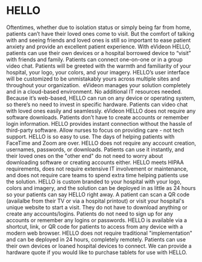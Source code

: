 # HELLO

‍Oftentimes, whether due to isolation status or simply being far from home, patients can’t have their loved ones come to visit. But the comfort of talking with and seeing friends and loved ones is still so important to ease patient anxiety and provide an excellent patient experience. With eVideon HELLO, patients can use their own devices or a hospital borrowed device to “visit” with friends and family. Patients can connect one-on-one or in a group video chat.
‍Patients will be greeted with the warmth and familiarity of your hospital, your logo, your colors, and your imagery. HELLO’s user interface will be customized to be unmistakably yours across multiple sites and throughout your organization.
‍
eVideon manages your solution completely and in a cloud-based environment. No additional IT resources needed. Because it’s web-based, HELLO can run on any device or operating system, so there’s no need to invest in specific hardware.
Patients can video chat with loved ones easily and seamlessly. eVideon HELLO does not require any software downloads.
‍Patients don’t have to create accounts or remember login information. HELLO provides instant connection without the hassle of third-party software.
Allow nurses to focus on providing care - not tech support. HELLO is so easy to use. The days of helping patients with FaceTime and Zoom are over.
HELLO does not require any account creation, usernames, passwords, or downloads. Patients can use it instantly, and their loved ones on the "other end" do not need to worry about downloading software or creating accounts either. HELLO meets HIPAA requirements, does not require extensive IT involvement or maintenance, and does not require care teams to spend extra time helping patients use the solution. HELLO is custom branded to your hospital with your logo, colors and imagery, and the solution can be deployed in as little as 24 hours so your patients can say HELLO right away.
A patient can scan a QR code (availalbe from their TV or via a hospital printout) or visit your hospital's unique website to start a visit. They do not have to download anything or create any accounts/logins.
Patients do not need to sign up for any accounts or remember any logins or passwords. HELLO is available via a shortcut, link, or QR code for patients to access from any device with a modern web browser.
HELLO does not require traditional "implementation" and can be deployed in 24 hours, completely remotely. Patients can use their own devices or loaned hospital devices to connect. We can provide a hardware quote if you would like to purchase tablets for use with HELLO.